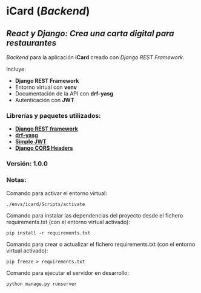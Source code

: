 # iCard (_Backend_)

## *React y Django: Crea una carta digital para restaurantes*

_Backend_ para la aplicación **iCard** creado con _Django REST Framework_.

Incluye:
+ **Django REST Framework**
+ Entorno virtual con **venv**
+ Documentación de la API con **drf-yasg**
+ Autenticación con **JWT**

### Librerías y paquetes utilizados:
- [**Django REST framework**](https://www.django-rest-framework.org/)
- [**drf-yasg**](https://drf-yasg.readthedocs.io/en/stable/)
- [**Simple JWT**](https://django-rest-framework-simplejwt.readthedocs.io/en/latest/)
- [**Django CORS Headers**](https://pypi.org/project/django-cors-headers/)

### Versión: 1.0.0

### Notas:
Comando para activar el entorno virtual:
```
./envs/icard/Scripts/activate
```

Comando para instalar las dependencias del proyecto desde el fichero requirements.txt (con el entorno virtual activado):
```
pip install -r requirements.txt
```

Comando para crear o actualizar el fichero requirements.txt (con el entorno virtual activado):
```
pip freeze > requirements.txt
```

Comando para ejecutar el servidor en desarrollo:
```
python manage.py runserver
```
